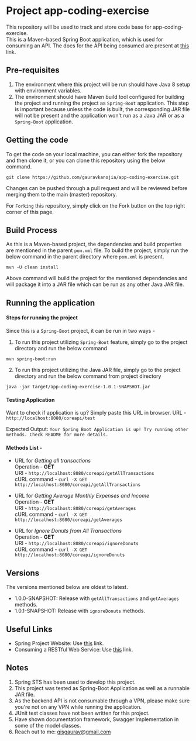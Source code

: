 # Project app-coding-exercise
This repository will be used to track and store code base for app-coding-exercise.<br/>
This is a Maven-based Spring Boot application, which is used for consuming an API. The docs for the API being consumed are present at [this](https://doc.level-labs.com/) link.

## Pre-requisites
1.  The environment where this project will be run should have Java 8 setup with environment variables.
2.  The environment should have Maven build tool configured for building the project and running the project as `Spring-Boot` application. This step is important because unless the code is built, the corresponding JAR file will not be present and the application won't run as a Java JAR or as a `Spring-Boot` application.

## Getting the code

To get the code on your local machine, you can either fork the repository and then clone it, or you can clone this repository using the below command.

```script
git clone https://github.com/gauravkanojia/app-coding-exercise.git
```

Changes can be pushed through a pull request and will be reviewed before merging them to the main (master) repository.

For `Forking` this repository, simply click on the Fork button on the top right corner of this page.


## Build Process
As this is a Maven-based project, the dependencies and build properties are mentioned in the parent `pom.xml` file. To build the project, simply run the below command in the parent directory where `pom.xml` is present.

```script
mvn -U clean install
```

Above command will build the project for the mentioned dependencies and will package it into a JAR file which can be run as any other Java JAR file.


## Running the application

#### Steps for running the project
Since this is a `Spring-Boot` project, it can be run in two ways -<br/>
1.  To run this project utilizing `Spring-Boot` feature, simply go to the project directory and run the below command
```script
mvn spring-boot:run
```
2.  To run this project utilizing the Java JAR file, simply go to the project directory and run the below command from project directory
```script
java -jar target/app-coding-exercise-1.0.1-SNAPSHOT.jar
```

#### Testing Application
Want to check if application is up? Simply paste this URL in browser.
URL - ```http://localhost:8080/coreapi/test```

Expected Output: ```Your Spring Boot Application is up! Try running other methods. Check README for more details.```

#### Methods List -
*   URL for *Getting all transactions* <br/>
Operation -  **GET** <br/>
URI - ```http://localhost:8080/coreapi/getAllTransactions```<br/>
cURL command - ```curl -X GET http://localhost:8080/coreapi/getAllTransactions```

*   URL for *Getting Average Monthly Expenses and Income* <br/>
Operation - **GET** <br/>
URI - ```http://localhost:8080/coreapi/getAverages```<br/>
cURL command - ```curl -X GET http://localhost:8080/coreapi/getAverages```

*   URL for *Ignore Donuts from All Transactions* <br/>
Operation - **GET** <br/>
URI - ```http://localhost:8080/coreapi/ignoreDonuts```<br/>
cURL command - ```curl -X GET http://localhost:8080/coreapi/ignoreDonuts```

## Versions
The versions mentioned below are oldest to latest. <br/>
*   1.0.0-SNAPSHOT: Release with `getAllTransactions` and `getAverages` methods.
*   1.0.1-SNAPSHOT: Release with `ignoreDonuts` methods.

## Useful Links
*   Spring Project Website: Use [this](https://spring.io/) link.  
*   Consuming a RESTful Web Service: Use [this](https://spring.io/guides/gs/consuming-rest/) link.

## Notes
1.  Spring STS has been used to develop this project.
2.  This project was tested as Spring-Boot Application as well as a runnable JAR file.
3.  As the backend API is not consumable through a VPN, please make sure you're not on any VPN while running the application.
3.  JUnit test classes have not been written for this project.
4.  Have shown documentation framework, Swagger Implementation in some of the model classes.
5.  Reach out to me: gisgaurav@gmail.com

